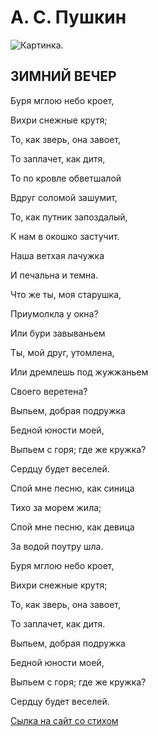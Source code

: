 # А. С. Пушкин

![Картинка](https://obrazovaka.ru/wp-content/images/preview/biblioteka/aleksandr-pushkin-burya-mgloyu-nebo-kroet-11901.jpg).


## ЗИМНИЙ ВЕЧЕР
Буря мглою небо кроет,

Вихри снежные крутя;

То, как зверь, она завоет,

То заплачет, как дитя,

То по кровле обветшалой

Вдруг соломой зашумит,

То, как путник запоздалый,

К нам в окошко застучит.

Наша ветхая лачужка

И печальна и темна.

Что же ты, моя старушка,

Приумолкла у окна?

Или бури завываньем

Ты, мой друг, утомлена,

Или дремлешь под жужжаньем

Своего веретена?

Выпьем, добрая подружка

Бедной юности моей,

Выпьем с горя; где же кружка?

Сердцу будет веселей.

Спой мне песню, как синица

Тихо за морем жила;

Спой мне песню, как девица

За водой поутру шла.

Буря мглою небо кроет,

Вихри снежные крутя;

То, как зверь, она завоет,

То заплачет, как дитя.

Выпьем, добрая подружка

Бедной юности моей,

Выпьем с горя; где же кружка?

Сердцу будет веселей.


[Сылка на сайт со стихом](https://ilibrary.ru/text/569/p.1/index.html)
